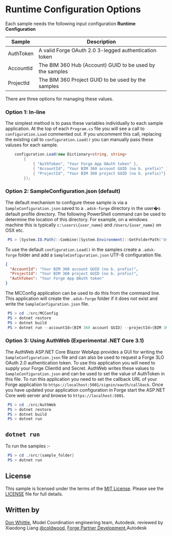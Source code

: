 # Runtime Configuration Options

Each sample needs the following input configuration **Runtime Configuration**

| Sample | Description |
| --- | --- |
|AuthToken|A valid Forge OAuth 2.0 3-legged authentication token|
|AccountId|The BIM 360 Hub (Account) GUID to be used by the samples|
|ProjectId|The BIM 360 Project GUID to be used by the samples|some variables will 

There are three options for managing these values.

### Option 1: In-line

The simplest method is to pass these variables individually to each sample application. At the top of each `Program.cs` file you will see a call to `configuration.Load` commented out. If you uncomment this call, replacing the existing call to `configuration.Load()` you can manually pass these valuses for each sample.

```csharp
    configuration.Load(new Dictionary<string, string>
        {
            { "AuthToken", "Your Forge App OAuth token" },
            { "AccountId", "Your BIM 360 account GUID (no b. prefix)" },
            { "ProjectId", "Your BIM 360 project GUID (no b. prefix)"}
        });
```

### Option 2: SampleConfiguration.json (default)

The default mechanism to configure these sample is via a ` SampleConfiguration.json ` saved to a `.adsk-forge` directory in the user�s default profile directory. The following PowerShell command can be used to determine the location of this directory. For example, on a windows machine this is typically `c:\users\{user_name}` and `/Users/{user_name}` on OSX etc.

```powershell
 PS > [System.IO.Path]::Combine([System.Environment]::GetFolderPath('UserProfile'), '.adsk-forge')
```

To use the default `configuration.Load()` in the samples create a `.adsk-forge` folder and add a `SampleConfiguration.json` UTF-8 configuration file.

```json
{
  "AccountId": "Your BIM 360 account GUID (no b. prefix)",
  "ProjectId": "Your BIM 360 project GUID (no b. prefix)",
  "AuthToken": "Your Forge App OAuth token"
}
```

The MCConfig application can be used to do this from the command line. This application will create the `.adsk-forge` folder if it does not exist and write the `SampleConfiguration.json` file.

```powershell
 PS > cd ./src/MCConfig
 PS > dotnet restore
 PS > dotnet build
 PS > dotnet run --accountId={BIM 360 account GUID} --projectId={BIM 360 Project GUID} --authToken={auth token}
```

### Option 3: Using AuthWeb (Experimental .NET Core 3.1)

The AuthWeb ASP.NET Core Blazor WebApp provides a GUI for writing the `SampleConfiguration.json` file and can also be used to request a Forge 3LO OAuth 2.0 authentication token. To use this application you will need to supply your Forge ClientId and Secret. AuthWeb writes these values to `SampleConfiguration.json` and can be used to set the value of AuthToken in this file. To run this application you need to set the callback URL of your Forge application to `https://localhost:5001/signin/oauth/callback`. Once you have updated your application configuration in Forge start the ASP.NET Core web server and browse to `https://localhost:5001`.

```powershell
 PS > cd ./src/AuthWeb
 PS > dotnet restore
 PS > dotnet build
 PS > dotnet run
``` 

## `dotnet run`

To run the samples :-

```powershell
 PS > cd ./src/{sample_folder}
 PS > dotnet run
```


## License

This sample is licensed under the terms of the [MIT License](http://opensource.org/licenses/MIT). Please see the [LICENSE](LICENSE) file for full details.

## Written by
[Don Whittle](https://www.linkedin.com/in/don-whittle-4869088), Model Coordination engineering team, Autodesk.
reviewed by Xiaodong Liang [@coldwood](https://twitter.com/coldwood), [Forge Partner Development](http://forge.autodesk.com),Autodesk 